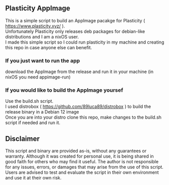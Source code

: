 ## Plasticity AppImage

This is a simple script to build an AppImage pacakge for Plasticity ( https://www.plasticity.xyz/ ).  
Unfortunately Plasticity only releases deb packages for debian-like distributions and I am a nixOS user.  
I made this simple script so I could run plasticity in my machine and creating this repo in case anyone else can benefit.   

### If you just want to run the app
download the AppImage from the release and run it in your machine (in nixOS you need appimage-run)  

### If you would like to build the AppImage yoursef
Use the build.sh script.  
I used distrobox ( https://github.com/89luca89/distrobox ) to build the release binary in a Debian 12 image  
Once you are into your distro clone this repo, make changes to the build.sh script if needed and run it.  

## Disclaimer

This script and binary are provided as-is, without any guarantees or warranty. Although it was created for personal use, it is being shared in good faith for others who may find it useful. The author is not responsible for any issues, errors, or damages that may arise from the use of this script. Users are advised to test and evaluate the script in their own environment and use it at their own risk.
